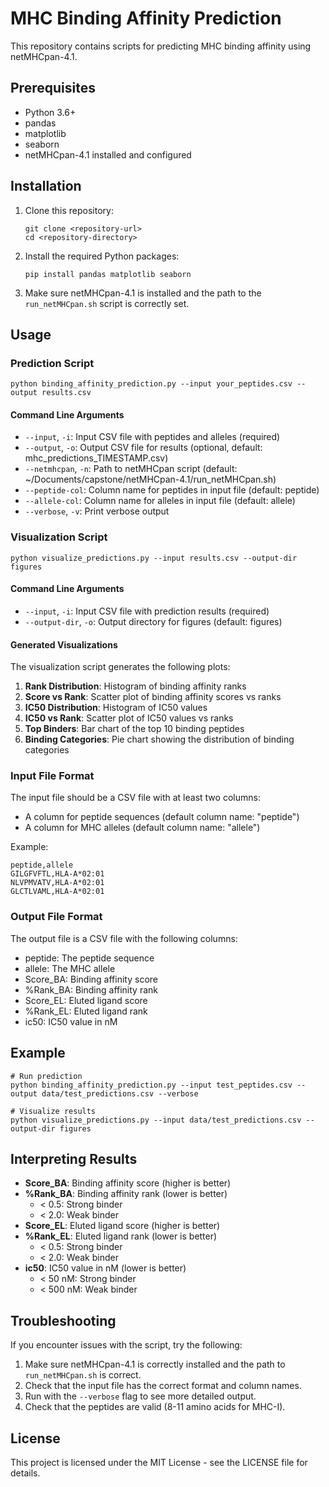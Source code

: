 # MHC Binding Affinity Prediction

This repository contains scripts for predicting MHC binding affinity using netMHCpan-4.1.

## Prerequisites

- Python 3.6+
- pandas
- matplotlib
- seaborn
- netMHCpan-4.1 installed and configured

## Installation

1. Clone this repository:
   ```
   git clone <repository-url>
   cd <repository-directory>
   ```

2. Install the required Python packages:
   ```
   pip install pandas matplotlib seaborn
   ```

3. Make sure netMHCpan-4.1 is installed and the path to the `run_netMHCpan.sh` script is correctly set.

## Usage

### Prediction Script

```
python binding_affinity_prediction.py --input your_peptides.csv --output results.csv
```

#### Command Line Arguments

- `--input`, `-i`: Input CSV file with peptides and alleles (required)
- `--output`, `-o`: Output CSV file for results (optional, default: mhc_predictions_TIMESTAMP.csv)
- `--netmhcpan`, `-n`: Path to netMHCpan script (default: ~/Documents/capstone/netMHCpan-4.1/run_netMHCpan.sh)
- `--peptide-col`: Column name for peptides in input file (default: peptide)
- `--allele-col`: Column name for alleles in input file (default: allele)
- `--verbose`, `-v`: Print verbose output

### Visualization Script

```
python visualize_predictions.py --input results.csv --output-dir figures
```

#### Command Line Arguments

- `--input`, `-i`: Input CSV file with prediction results (required)
- `--output-dir`, `-o`: Output directory for figures (default: figures)

#### Generated Visualizations

The visualization script generates the following plots:

1. **Rank Distribution**: Histogram of binding affinity ranks
2. **Score vs Rank**: Scatter plot of binding affinity scores vs ranks
3. **IC50 Distribution**: Histogram of IC50 values
4. **IC50 vs Rank**: Scatter plot of IC50 values vs ranks
5. **Top Binders**: Bar chart of the top 10 binding peptides
6. **Binding Categories**: Pie chart showing the distribution of binding categories

### Input File Format

The input file should be a CSV file with at least two columns:
- A column for peptide sequences (default column name: "peptide")
- A column for MHC alleles (default column name: "allele")

Example:
```
peptide,allele
GILGFVFTL,HLA-A*02:01
NLVPMVATV,HLA-A*02:01
GLCTLVAML,HLA-A*02:01
```

### Output File Format

The output file is a CSV file with the following columns:
- peptide: The peptide sequence
- allele: The MHC allele
- Score_BA: Binding affinity score
- %Rank_BA: Binding affinity rank
- Score_EL: Eluted ligand score
- %Rank_EL: Eluted ligand rank
- ic50: IC50 value in nM

## Example

```
# Run prediction
python binding_affinity_prediction.py --input test_peptides.csv --output data/test_predictions.csv --verbose

# Visualize results
python visualize_predictions.py --input data/test_predictions.csv --output-dir figures
```

## Interpreting Results

- **Score_BA**: Binding affinity score (higher is better)
- **%Rank_BA**: Binding affinity rank (lower is better)
  - < 0.5: Strong binder
  - < 2.0: Weak binder
- **Score_EL**: Eluted ligand score (higher is better)
- **%Rank_EL**: Eluted ligand rank (lower is better)
  - < 0.5: Strong binder
  - < 2.0: Weak binder
- **ic50**: IC50 value in nM (lower is better)
  - < 50 nM: Strong binder
  - < 500 nM: Weak binder

## Troubleshooting

If you encounter issues with the script, try the following:

1. Make sure netMHCpan-4.1 is correctly installed and the path to `run_netMHCpan.sh` is correct.
2. Check that the input file has the correct format and column names.
3. Run with the `--verbose` flag to see more detailed output.
4. Check that the peptides are valid (8-11 amino acids for MHC-I).

## License

This project is licensed under the MIT License - see the LICENSE file for details.
